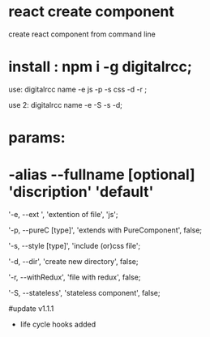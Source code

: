 # react create component <digitalrcc>
create react component from command line

# install : npm i -g digitalrcc;

use: digitalrcc name -e js -p -s css -d -r ;

use 2: digitalrcc name -e -S -s -d;


# params:

# -alias  --fullname<required> [optional]  'discription'  'default'

'-e, --ext <type>', 'extention of file', 'js';

'-p, --pureC [type]', 'extends with PureComponent', false;

'-s, --style [type]', 'include (or)css file';

'-d, --dir', 'create new directory', false;

'-r, --withRedux', 'file with redux', false;

'-S, --stateless', 'stateless component', false;


#update v1.1.1
- life cycle hooks added
